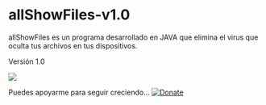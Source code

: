# allShowFiles-v1.0

allShowFiles es un programa desarrollado en JAVA que elimina el virus que oculta tus archivos en tus dispositivos.

Versión 1.0

<img src="https://github.com/RojeruSan/allShowFiles-v1.0/blob/RojeruSan/allShowFiles.PNG">

Puedes apoyarme para seguir creciendo...
<a href="https://www.paypal.com/cgi-bin/webscr?cmd=_s-xclick&hosted_button_id=JLWEAETTE3H28" target="_blank">
<img src="https://camo.githubusercontent.com/f896f7d176663a1559376bb56aac4bdbbbe85ed1/68747470733a2f2f7777772e70617970616c6f626a656374732e636f6d2f656e5f55532f692f62746e2f62746e5f646f6e61746543435f4c472e676966" 
alt="Donate" data-canonical-src="https://www.paypalobjects.com/en_US/i/btn/btn_donateCC_LG.gif" style="max-width:100%;">
</a>

